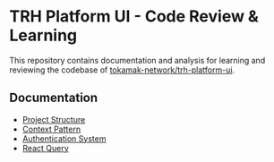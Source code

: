 # TRH Platform UI - Code Review & Learning

This repository contains documentation and analysis for learning and reviewing the codebase of [tokamak-network/trh-platform-ui](https://github.com/tokamak-network/trh-platform-ui).

## Documentation

- [Project Structure](./PROJECT_STRUCTURE.md)
- [Context Pattern](./CONTEXT_PATTERN.md)
- [Authentication System](./AUTHENTICATION.md)
- [React Query](./REACT_QUERY.md)